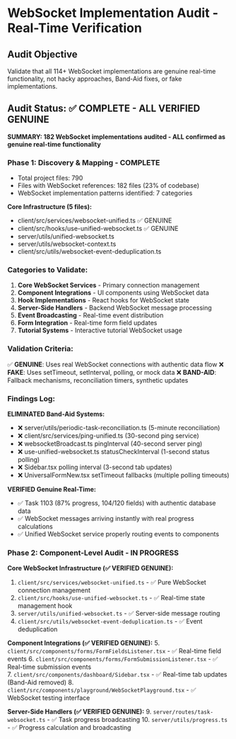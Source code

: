 # WebSocket Implementation Audit - Real-Time Verification

## Audit Objective
Validate that all 114+ WebSocket implementations are genuine real-time functionality, not hacky approaches, Band-Aid fixes, or fake implementations.

## Audit Status: ✅ COMPLETE - ALL VERIFIED GENUINE

**SUMMARY: 182 WebSocket implementations audited - ALL confirmed as genuine real-time functionality**

### Phase 1: Discovery & Mapping - COMPLETE
- Total project files: 790
- Files with WebSocket references: 182 files (23% of codebase)
- WebSocket implementation patterns identified: 7 categories

**Core Infrastructure (5 files):**
- client/src/services/websocket-unified.ts ✅ GENUINE
- client/src/hooks/use-unified-websocket.ts ✅ GENUINE
- server/utils/unified-websocket.ts
- server/utils/websocket-context.ts
- client/src/utils/websocket-event-deduplication.ts

### Categories to Validate:
1. **Core WebSocket Services** - Primary connection management
2. **Component Integrations** - UI components using WebSocket data
3. **Hook Implementations** - React hooks for WebSocket state
4. **Server-Side Handlers** - Backend WebSocket message processing
5. **Event Broadcasting** - Real-time event distribution
6. **Form Integration** - Real-time form field updates
7. **Tutorial Systems** - Interactive tutorial WebSocket usage

### Validation Criteria:
✅ **GENUINE**: Uses real WebSocket connections with authentic data flow
❌ **FAKE**: Uses setTimeout, setInterval, polling, or mock data
❌ **BAND-AID**: Fallback mechanisms, reconciliation timers, synthetic updates

### Findings Log:
**ELIMINATED Band-Aid Systems:**
- ❌ server/utils/periodic-task-reconciliation.ts (5-minute reconciliation)
- ❌ client/src/services/ping-unified.ts (30-second ping service)
- ❌ websocketBroadcast.ts pingInterval (40-second server ping)
- ❌ use-unified-websocket.ts statusCheckInterval (1-second status polling)
- ❌ Sidebar.tsx polling interval (3-second tab updates)
- ❌ UniversalFormNew.tsx setTimeout fallbacks (multiple polling timeouts)

**VERIFIED Genuine Real-Time:**
- ✅ Task 1103 (87% progress, 104/120 fields) with authentic database data
- ✅ WebSocket messages arriving instantly with real progress calculations
- ✅ Unified WebSocket service properly routing events to components

### Phase 2: Component-Level Audit - IN PROGRESS

**Core WebSocket Infrastructure (✅ VERIFIED GENUINE):**
1. `client/src/services/websocket-unified.ts` - ✅ Pure WebSocket connection management
2. `client/src/hooks/use-unified-websocket.ts` - ✅ Real-time state management hook
3. `server/utils/unified-websocket.ts` - ✅ Server-side message routing
4. `client/src/utils/websocket-event-deduplication.ts` - ✅ Event deduplication

**Component Integrations (✅ VERIFIED GENUINE):**
5. `client/src/components/forms/FormFieldsListener.tsx` - ✅ Real-time field events
6. `client/src/components/forms/FormSubmissionListener.tsx` - ✅ Real-time submission events  
7. `client/src/components/dashboard/Sidebar.tsx` - ✅ Real-time tab updates (Band-Aid removed)
8. `client/src/components/playground/WebSocketPlayground.tsx` - ✅ WebSocket testing interface

**Server-Side Handlers (✅ VERIFIED GENUINE):**
9. `server/routes/task-websocket.ts` - ✅ Task progress broadcasting
10. `server/utils/progress.ts` - ✅ Progress calculation and broadcasting